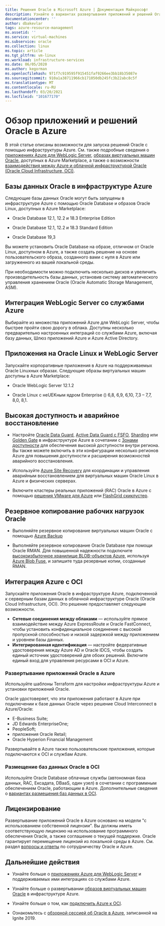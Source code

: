 ```yaml
---
title: Решения Oracle в Microsoft Azure | Документация Майкрософт
description: Узнайте о вариантах развертывания приложений и решений Oracle на Microsoft Azure, включая работу полностью в инфраструктуре Azure или использование межоблачного соединения с облачной инфраструктурой Oracle (Oracle Cloud Infrastructure, OCI).
documentationcenter: ''
author: dbakevlar
tags: azure-resource-management
ms.assetid: ''
ms.service: virtual-machines
ms.subservice: oracle
ms.collection: linux
ms.topic: article
ms.tgt_pltfrm: vm-linux
ms.workload: infrastructure-services
ms.date: 06/05/2020
ms.author: kegorman
ms.openlocfilehash: 971f7c919595f915451faf9266ee3bb18b35087e
ms.sourcegitcommit: 910a1a38711966cb171050db245fc3b22abc8c5f
ms.translationtype: MT
ms.contentlocale: ru-RU
ms.lasthandoff: 03/20/2021
ms.locfileid: "101677170"
---
```

# <a name="overview-of-oracle-applications-and-solutions-on-azure"></a>Обзор приложений и решений Oracle в Azure

В этой статье описаны возможности для запуска решений Oracle с помощью инфраструктуры Azure. См. также подробные сведения о [приложениях Azure для WebLogic Server](oracle-weblogic.md), [образах виртуальных машин Oracle](oracle-vm-solutions.md), доступных в Azure Marketplace, а также о возможности [взаимодействия между Azure и облачной инфраструктурой Oracle (Oracle Cloud Infrastructure, OCI)](oracle-oci-overview.md).

## <a name="oracle-databases-on-azure-infrastructure"></a>Базы данных Oracle в инфраструктуре Azure

Следующие базы данных Oracle могут быть запущены в инфраструктуре Azure с помощью Oracle Database и образов Oracle Linux, доступных в Azure Marketplace:

* Oracle Database 12.1, 12.2 и 18.3 Enterprise Edition 

* Oracle Database 12.1, 12.2 и 18.3 Standard Edition

* Oracle Database 19,3

Вы можете установить Oracle Database на образе, отличном от Oracle Linux, доступном в Azure, а также создать решение на основе пользовательского образа, созданного вами с нуля в Azure или загруженного из вашей локальной среды.

При необходимости можно подключить несколько дисков и увеличить производительность базы данных, установив систему автоматического управления хранением Oracle (Oracle Automatic Storage Management, ASM).

## <a name="weblogic-server-with-azure-service-integrations"></a>Интеграция WebLogic Server со службами Azure

Выбирайте из множества приложений Azure для WebLogic Server, чтобы быстрее пройти свою дорогу в облака.  Доступны несколько предварительно настроенных интеграций со службами Azure, включая базу данных, Шлюз приложений Azure и Azure Active Directory.

## <a name="applications-on-oracle-linux-and-weblogic-server"></a>Приложения на Oracle Linux и WebLogic Server

Запускайте корпоративные приложения в Azure на поддерживаемых Oracle Linuxных образах. Следующие образы виртуальных машин доступны в Azure Marketplace:

* Oracle WebLogic Server 12.1.2

* Oracle Linux с неUEKным ядром Enterprise () 6,8, 6,9, 6,10, 7,3 – 7,7, 8,0, 8,1. 

## <a name="high-availability-and-disaster-recovery-options"></a>Высокая доступность и аварийное восстановление

* Настройте [Oracle Data Guard](https://docs.oracle.com/cd/B19306_01/server.102/b14239/concepts.htm#g1049956), [Active Data Guard с FSFO](https://docs.oracle.com/en/database/oracle/oracle-database/12.2/dgbkr/index.html), [Sharding](https://docs.oracle.com/en/database/oracle/oracle-database/12.2/admin/sharding-overview.html) или [Golden Gate](https://www.oracle.com/middleware/technologies/goldengate.html) в инфраструктуре Azure в сочетании с [Зонами доступности](../../../availability-zones/az-overview.md) для обеспечения высокой доступности внутри региона. Вы также можете включить в эти конфигурации несколько регионов Azure для повышения доступности и расширения возможностей аварийного восстановления.

* Используйте [Azure Site Recovery](../../../site-recovery/site-recovery-overview.md) для координации и управления аварийным восстановлением для виртуальных машин Oracle Linux в Azure и физических серверах. 

* Включите кластеры реальных приложений (RAC) Oracle в Azure с помощью [решения VMware для Azure](../../../vmware-cloudsimple/oracle-real-application-clusters.md) или [FlashGrid скиклустер](https://www.flashgrid.io/oracle-rac-in-azure/).

## <a name="backup-oracle-workloads"></a>Резервное копирование рабочих нагрузок Oracle

* Выполняйте резервное копирование виртуальных машин Oracle с помощью [Azure Backup](../../../backup/backup-overview.md)

* Выполняйте резервное копирование Oracle Database при помощи Oracle RMAN. Для повышенной надежности подключите [высокоизбыточное хранилище BLOB-объектов Azure](../../../storage/common/storage-redundancy.md), используя [Azure Blob Fuse](../../../storage/blobs/storage-how-to-mount-container-linux.md), и запишите туда резервные копии, созданные RMAN.

## <a name="integration-of-azure-with-oci"></a>Интеграция Azure с OCI

Запускайте приложения Oracle в инфраструктуре Azure, подключенной к серверным базам данных в облачной инфраструктуре Oracle (Oracle Cloud Infrastructure, OCI). Это решение предоставляет следующие возможности. 

* **Сетевые соединения между облаками** — используйте прямое взаимодействие между Azure ExpressRoute и Oracle FastConnect, чтобы установить конфиденциальное соединение с высокой пропускной способностью и низкой задержкой между приложением и уровнем базы данных.
* **Интегрированная идентификация** — настройте федеративные удостоверения между Azure AD и Oracle IDCS, чтобы создать единый источник удостоверений для обоих решений. Включите единый вход для управления ресурсами в OCI и Azure.

### <a name="deploy-oracle-applications-on-azure"></a>Развертывание приложений Oracle в Azure

Используйте шаблоны Terraform для настройки инфраструктуры Azure и установки приложений Oracle. 

Oracle удостоверяет, что эти приложения работают в Azure при подключении к базе данных Oracle через решение Cloud Interconnect в Azure/Oracle:

* E-Business Suite;
* JD Edwards EnterpriseOne;
* PeopleSoft;
* приложения Oracle Retail;
* Oracle Hyperion Financial Management

Развертывайте в Azure также пользовательские приложения, которые подключаются к OCI и службам Azure.

### <a name="set-up-oracle-databases-in-oci"></a>Размещение баз данных Oracle в OCI

Используйте Oracle Database облачные службы (автономная база данных, RAC, Ексадата, DBaaS, один узел) в сочетании с программным обеспечением Oracle, работающим в Azure. Дополнительные сведения о [вариантах размещения баз данных в OCI](https://docs.cloud.oracle.com/iaas/Content/Database/Concepts/databaseoverview.htm). 
 

## <a name="licensing"></a>Лицензирование

Развертывание приложений Oracle в Azure основано на модели "с использованием собственной лицензии". Вы должны иметь соответствующую лицензию на использование программного обеспечения Oracle, а также соглашение о текущей поддержке. Oracle гарантирует перемещение лицензий из локальной среды в Azure. См. раздел [вопросы и ответы](https://www.oracle.com/cloud/technologies/oracle-azure-faq.html) по сотрудничеству Oracle и Azure.

## <a name="next-steps"></a>Дальнейшие действия

* Узнайте больше о [приложениях Azure для WebLogic Server](oracle-weblogic.md) и поддерживаемых ими интеграциях со службами Azure.

* Узнайте больше о развертывании [образов виртуальных машин Oracle](oracle-vm-solutions.md) в инфраструктуре Azure.

* Узнайте больше о том, как [подключить Azure к OCI](oracle-oci-overview.md).

* Ознакомьтесь с [обзорной сессией об Oracle в Azure](https://www.pluralsight.com/courses/microsoft-ignite-session-57), записанной на Ignite 2019. 
